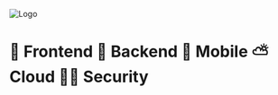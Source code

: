 ![Logo](https://media-exp1.licdn.com/dms/image/C4E1BAQFzILIJzXXZVA/company-background_10000/0/1605470740328?e=1606852800&v=beta&t=71JX8DPMkOSd2nAMcOB52tnpUMhvlOjiijIWWLS7Qhc "Logo")

# 🍎 Frontend 🍏 Backend 📱 Mobile ⛅️ Cloud 👮🏻 Security

[baycode.eu]:https://baycode.eu
